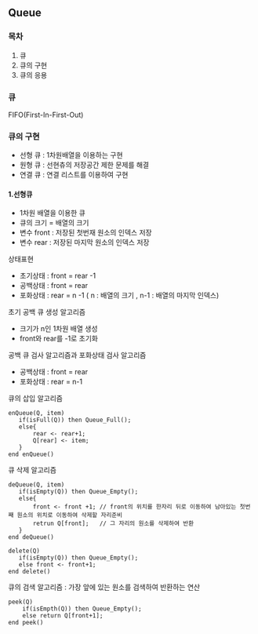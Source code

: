 
## Queue
### 목차
1. 큐
2. 큐의 구현
3. 큐의 응용

### 큐
FIFO(First-In-First-Out)

### 큐의 구현
- 선형 큐 : 1차원배열을 이용하는 구현
- 원형 큐 : 선현츄의 저장공간 제한 문제를 해결
- 연결 큐 : 연결 리스트를 이용하여 구현

#### 1.선형큐
- 1차원 배열을 이용한 큐
 - 큐의 크기 = 배열의 크기
 - 변수 front : 저장된 첫번재 원소의 인덱스 저장
 - 변수 rear : 저장된 마지막 원소의 인덱스 저장

상태표현
- 초기상태 : front = rear -1
- 공백상태 : front = rear
- 포화상태 : rear = n -1 ( n : 배열의 크기 , n-1 : 배열의 마지막 인덱스)

초기 공백 큐 생성 알고리즘
 - 크기가 n인 1차원 배열 생성
 - front와 rear를 -1로 초기화

공백 큐 검사 알고리즘과 포화상태 검사 알고리즘
 - 공백상태 : front = rear
 - 포화상태 : rear = n-1


 큐의 삽입 알고리즘
 ```
 enQueue(Q, item)
    if(isFull(Q)) then Queue_Full();
    else{
        rear <- rear+1;
        Q[rear] <- item;
    }
end enQueue()
 ```
큐 삭제 알고리즘
 ```
 deQueue(Q, item)
    if(isEmpty(Q)) then Queue_Empty();
    else{
        front <- front +1; // front의 위치를 한자리 뒤로 이동하여 남아있는 첫번째 원소의 위치로 이동하여 삭제할 자리준비
        retrun Q[front];   // 그 자리의 원소를 삭제하여 반환  
    }
end deQueue()

delete(Q)
    if(isEmpty(Q)) then Queue_Empty();
    else front <- front+1;
end delete()
 ```
큐의 검색 알고리즘 : 가장 앞에 있는 원소를 검색하여 반환하는 연산 
```
peek(Q)
    if(isEmpth(Q)) then Queue_Empty();
    else return Q[front+1];
end peek()
```


